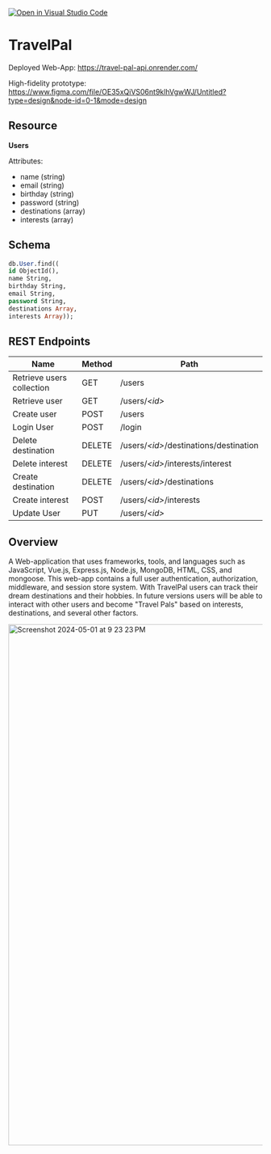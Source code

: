 [![Open in Visual Studio Code](https://classroom.github.com/assets/open-in-vscode-718a45dd9cf7e7f842a935f5ebbe5719a5e09af4491e668f4dbf3b35d5cca122.svg)](https://classroom.github.com/online_ide?assignment_repo_id=13497031&assignment_repo_type=AssignmentRepo)

# TravelPal

Deployed Web-App:
https://travel-pal-api.onrender.com/

High-fidelity prototype:
https://www.figma.com/file/OE35xQiVS06nt9klhVgwWJ/Untitled?type=design&node-id=0-1&mode=design

## Resource

**Users**

Attributes:

- name (string)
- email (string)
- birthday (string)
- password (string)
- destinations (array)
- interests (array)

## Schema

```sql
db.User.find((
id ObjectId(),
name String,
birthday String,
email String,
password String,
destinations Array,
interests Array));
```

## REST Endpoints

| Name                      | Method | Path                                     |
| ------------------------- | ------ | ---------------------------------------- |
| Retrieve users collection | GET    | /users                                   |
| Retrieve user             | GET    | /users/_\<id\>_                          |
| Create user               | POST   | /users                                   |
| Login User                | POST   | /login                                   |
| Delete destination        | DELETE | /users/_\<id\>_/destinations/destination |
| Delete interest           | DELETE | /users/_\<id\>_/interests/interest       |
| Create destination        | DELETE | /users/_\<id\>_/destinations             |
| Create interest           | POST   | /users/_\<id\>_/interests                |
| Update User               | PUT    | /users/_\<id\>_                          |

## Overview

A Web-application that uses frameworks, tools, and languages such as JavaScript, Vue.js, Express.js, Node.js, MongoDB, HTML, CSS, and mongoose. This web-app contains a full user authentication, authorization, middleware, and session store system. With TravelPal users can track their dream destinations and their hobbies. In future versions users will be able to interact with other users and become "Travel Pals" based on interests, destinations, and several other factors.

<img width="1031" alt="Screenshot 2024-05-01 at 9 23 23 PM" src="https://github.com/Anjoliekate/TravelPal/assets/99061657/4e6ab0fd-1e5f-47b4-b836-91134edfb83b">
